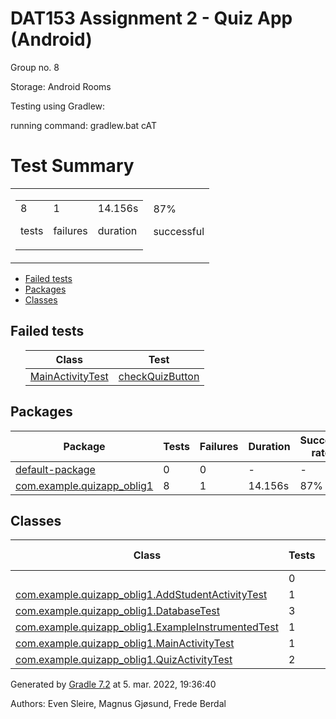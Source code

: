 # DAT153 Assignment 2 - Quiz App (Android)

Group no. 8

Storage: Android Rooms 




Testing using Gradlew: 

running command: gradlew.bat cAT 

<!DOCTYPE HTML PUBLIC "-//W3C//DTD HTML 4.01//EN" "http://www.w3.org/TR/html4/strict.dtd">
<html>
<head>
<meta http-equiv="Content-Type" content="text/html; charset=utf-8"/>
<title>Test results - Test Summary</title>
</head>
<body>
<div id="content">
<h1>Test Summary</h1>
<div id="summary">
<table>
<tr>
<td>
<div class="summaryGroup">
<table>
<tr>
<td>
<div class="infoBox" id="tests">
<div class="counter">8</div>
<p>tests</p>
</div>
</td>
<td>
<div class="infoBox" id="failures">
<div class="counter">1</div>
<p>failures</p>
</div>
</td>
<td>
<div class="infoBox" id="duration">
<div class="counter">14.156s</div>
<p>duration</p>
</div>
</td>
</tr>
</table>
</div>
</td>
<td>
<div class="infoBox failures" id="successRate">
<div class="percent">87%</div>
<p>successful</p>
</div>
</td>
</tr>
</table>
</div>
<div id="tabs">
<ul class="tabLinks">
<li>
<a href="#tab0">Failed tests</a>
</li>
<li>
<a href="#tab1">Packages</a>
</li>
<li>
<a href="#tab2">Classes</a>
</li>
</ul>
<div id="tab0" class="tab">
<h2>Failed tests</h2>
<ul class="linkList">
<table>
<thead>
<tr>
<th>Class</th>
<th>Test</th>
</tr>
</thead>
<tr>
<td class="failures">
<a href="com.example.quizapp_oblig1.MainActivityTest.html">MainActivityTest</a>
</td>
<td class="failures">
<a href="com.example.quizapp_oblig1.MainActivityTest.html#checkQuizButton">checkQuizButton</a>
</td>
</tr>
</table>
</ul>
</div>
<div id="tab1" class="tab">
<h2>Packages</h2>
<table>
<thead>
<tr>
<th>Package</th>
<th>Tests</th>
<th>Failures</th>
<th>Duration</th>
<th>Success rate</th>
</tr>
</thead>
<tbody>
<tr>
<td class="success">
<a href="default-package.html">default-package</a>
</td>
<td>0</td>
<td>0</td>
<td>-</td>
<td class="success">-</td>
</tr>
<tr>
<td class="failures">
<a href="com.example.quizapp_oblig1.html">com.example.quizapp_oblig1</a>
</td>
<td>8</td>
<td>1</td>
<td>14.156s</td>
<td class="failures">87%</td>
</tr>
</tbody>
</table>
</div>
<div id="tab2" class="tab">
<h2>Classes</h2>
<table>
<thead>
<tr>
<th>Class</th>
<th>Tests</th>
<th>Failures</th>
<th>Duration</th>
<th>Success rate</th>
</tr>
</thead>
<tbody>
<tr>
<td class="success"/>
<a href=".html"></a>
<td>0</td>
<td>0</td>
<td>-</td>
<td class="success">-</td>
</tr>
<tr>
<td class="success"/>
<a href="com.example.quizapp_oblig1.AddStudentActivityTest.html">com.example.quizapp_oblig1.AddStudentActivityTest</a>
<td>1</td>
<td>0</td>
<td>5.274s</td>
<td class="success">100%</td>
</tr>
<tr>
<td class="success"/>
<a href="com.example.quizapp_oblig1.DatabaseTest.html">com.example.quizapp_oblig1.DatabaseTest</a>
<td>3</td>
<td>0</td>
<td>0.460s</td>
<td class="success">100%</td>
</tr>
<tr>
<td class="success"/>
<a href="com.example.quizapp_oblig1.ExampleInstrumentedTest.html">com.example.quizapp_oblig1.ExampleInstrumentedTest</a>
<td>1</td>
<td>0</td>
<td>0.007s</td>
<td class="success">100%</td>
</tr>
<tr>
<td class="failures"/>
<a href="com.example.quizapp_oblig1.MainActivityTest.html">com.example.quizapp_oblig1.MainActivityTest</a>
<td>1</td>
<td>1</td>
<td>2.256s</td>
<td class="failures">0%</td>
</tr>
<tr>
<td class="success"/>
<a href="com.example.quizapp_oblig1.QuizActivityTest.html">com.example.quizapp_oblig1.QuizActivityTest</a>
<td>2</td>
<td>0</td>
<td>6.159s</td>
<td class="success">100%</td>
</tr>
</tbody>
</table>
</div>
</div>
<div id="footer">
<p>Generated by 
<a href="http://www.gradle.org">Gradle 7.2</a> at 5. mar. 2022, 19:36:40</p>
</div>
</div>
</body>



Authors: Even Sleire, Magnus Gjøsund, Frede Berdal
